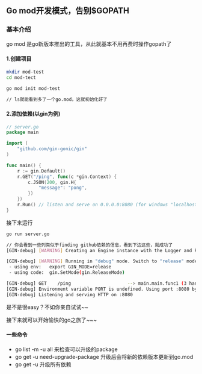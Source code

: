 ## Go mod开发模式，告别$GOPATH

### 基本介绍
go mod 是go新版本推出的工具，从此就基本不用再费时操作gopath了

#### 1.创建项目
``` bash
mkdir mod-test
cd mod-tect

go mod init mod-test

// ls就能看到多了一个go.mod，这就初始化好了
```


#### 2.添加依赖(以gin为例)

``` go
// server.go
package main

import (
	"github.com/gin-gonic/gin"
)

func main() {
	r := gin.Default()
	r.GET("/ping", func(c *gin.Context) {
		c.JSON(200, gin.H{
			"message": "pong",
		})
	})
	r.Run() // listen and serve on 0.0.0.0:8080 (for windows "localhost:8080")
}
```

接下来运行

``` bash
go run server.go

// 你会看到一些列类似于finding github依赖的信息，看到下边这些，就成功了
[GIN-debug] [WARNING] Creating an Engine instance with the Logger and Recovery middleware already attached.

[GIN-debug] [WARNING] Running in "debug" mode. Switch to "release" mode in production.
 - using env:   export GIN_MODE=release
 - using code:  gin.SetMode(gin.ReleaseMode)

[GIN-debug] GET    /ping                     --> main.main.func1 (3 handlers)
[GIN-debug] Environment variable PORT is undefined. Using port :8080 by default
[GIN-debug] Listening and serving HTTP on :8080
```

是不是很easy？不如你亲自试试~~

接下来就可以开始愉快的go之旅了~~~


#### 一些命令

- go list -m -u all 来检查可以升级的package
- go get -u need-upgrade-package 升级后会将新的依赖版本更新到go.mod
- go get -u 升级所有依赖


<Comment/>
